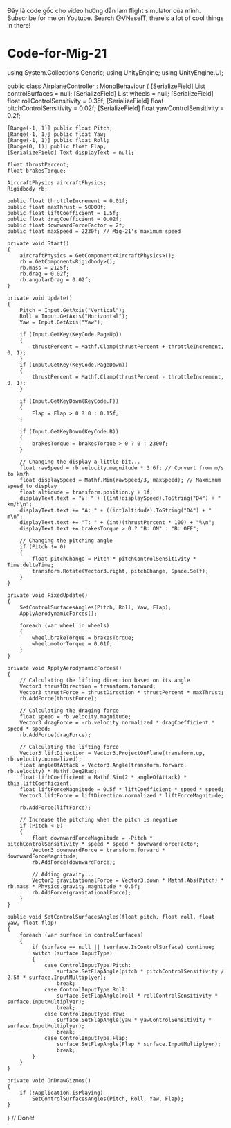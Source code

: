 
Đây là code gốc cho video hướng dẫn làm flight simulator của mình. Subscribe for me on Youtube. Search @VNeseIT, there's a lot of cool things in there!

# Code-for-Mig-21
using System.Collections.Generic;
using UnityEngine;
using UnityEngine.UI;

public class AirplaneController : MonoBehaviour
{
    [SerializeField] List<AeroSurface> controlSurfaces = null;
    [SerializeField] List<WheelCollider> wheels = null;
    [SerializeField] float rollControlSensitivity = 0.35f;
    [SerializeField] float pitchControlSensitivity = 0.02f;
    [SerializeField] float yawControlSensitivity = 0.2f;

    [Range(-1, 1)] public float Pitch;
    [Range(-1, 1)] public float Yaw;
    [Range(-1, 1)] public float Roll;
    [Range(0, 1)] public float Flap;
    [SerializeField] Text displayText = null;

    float thrustPercent;
    float brakesTorque;

    AircraftPhysics aircraftPhysics;
    Rigidbody rb;

    public float throttleIncrement = 0.01f;
    public float maxThrust = 50000f;
    public float liftCoefficient = 1.5f;
    public float dragCoefficient = 0.02f;
    public float downwardForceFactor = 2f;
    public float maxSpeed = 2230f; // Mig-21's maximum speed

    private void Start()
    {
        aircraftPhysics = GetComponent<AircraftPhysics>();
        rb = GetComponent<Rigidbody>();
        rb.mass = 2125f;
        rb.drag = 0.02f;
        rb.angularDrag = 0.02f;
    }

    private void Update()
    {
        Pitch = Input.GetAxis("Vertical");
        Roll = Input.GetAxis("Horizontal");
        Yaw = Input.GetAxis("Yaw");

        if (Input.GetKey(KeyCode.PageUp))
        {
            thrustPercent = Mathf.Clamp(thrustPercent + throttleIncrement, 0, 1);
        }
        if (Input.GetKey(KeyCode.PageDown))
        {
            thrustPercent = Mathf.Clamp(thrustPercent - throttleIncrement, 0, 1);
        }

        if (Input.GetKeyDown(KeyCode.F))
        {
            Flap = Flap > 0 ? 0 : 0.15f;
        }

        if (Input.GetKeyDown(KeyCode.B))
        {
            brakesTorque = brakesTorque > 0 ? 0 : 2300f;
        }

        // Changing the display a little bit...
        float rawSpeed = rb.velocity.magnitude * 3.6f; // Convert from m/s to km/h
        float displaySpeed = Mathf.Min(rawSpeed/3, maxSpeed); // Maxmimum speed to display
        float altidude = transform.position.y + 1f;
        displayText.text = "V: " + ((int)displaySpeed).ToString("D4") + " km/h\n";
        displayText.text += "A: " + ((int)altidude).ToString("D4") + " m\n";
        displayText.text += "T: " + (int)(thrustPercent * 100) + "%\n";
        displayText.text += brakesTorque > 0 ? "B: ON" : "B: OFF";

        // Changing the pitching angle
        if (Pitch != 0)
        {
            float pitchChange = Pitch * pitchControlSensitivity * Time.deltaTime;
            transform.Rotate(Vector3.right, pitchChange, Space.Self);
        }
    }

    private void FixedUpdate()
    {
        SetControlSurfacesAngles(Pitch, Roll, Yaw, Flap);
        ApplyAerodynamicForces();

        foreach (var wheel in wheels)
        {
            wheel.brakeTorque = brakesTorque;
            wheel.motorTorque = 0.01f;
        }
    }

    private void ApplyAerodynamicForces()
    {
        // Calculating the lifting direction based on its angle
        Vector3 thrustDirection = transform.forward;
        Vector3 thrustForce = thrustDirection * thrustPercent * maxThrust;
        rb.AddForce(thrustForce);

        // Calculating the draging force
        float speed = rb.velocity.magnitude;
        Vector3 dragForce = -rb.velocity.normalized * dragCoefficient * speed * speed;
        rb.AddForce(dragForce);

        // Calculating the lifting force
        Vector3 liftDirection = Vector3.ProjectOnPlane(transform.up, rb.velocity.normalized);
        float angleOfAttack = Vector3.Angle(transform.forward, rb.velocity) * Mathf.Deg2Rad;
        float liftCoefficient = Mathf.Sin(2 * angleOfAttack) * this.liftCoefficient;
        float liftForceMagnitude = 0.5f * liftCoefficient * speed * speed;
        Vector3 liftForce = liftDirection.normalized * liftForceMagnitude;

        rb.AddForce(liftForce);

        // Increase the pitching when the pitch is negative
        if (Pitch < 0)
        {
            float downwardForceMagnitude = -Pitch * pitchControlSensitivity * speed * speed * downwardForceFactor;
            Vector3 downwardForce = transform.forward * downwardForceMagnitude;
            rb.AddForce(downwardForce);

            // Adding gravity...
            Vector3 gravitationalForce = Vector3.down * Mathf.Abs(Pitch) * rb.mass * Physics.gravity.magnitude * 0.5f;
            rb.AddForce(gravitationalForce);
        }
    }

    public void SetControlSurfacesAngles(float pitch, float roll, float yaw, float flap)
    {
        foreach (var surface in controlSurfaces)
        {
            if (surface == null || !surface.IsControlSurface) continue;
            switch (surface.InputType)
            {
                case ControlInputType.Pitch:
                    surface.SetFlapAngle(pitch * pitchControlSensitivity / 2.5f * surface.InputMultiplyer);
                    break;
                case ControlInputType.Roll:
                    surface.SetFlapAngle(roll * rollControlSensitivity * surface.InputMultiplyer);
                    break;
                case ControlInputType.Yaw:
                    surface.SetFlapAngle(yaw * yawControlSensitivity * surface.InputMultiplyer);
                    break;
                case ControlInputType.Flap:
                    surface.SetFlapAngle(Flap * surface.InputMultiplyer);
                    break;
            }
        }
    }

    private void OnDrawGizmos()
    {
        if (!Application.isPlaying)
            SetControlSurfacesAngles(Pitch, Roll, Yaw, Flap);
    }
}
// Done!
